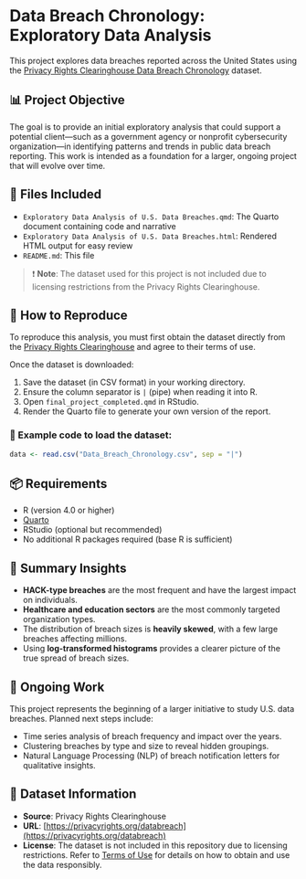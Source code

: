 # Data Breach Chronology: Exploratory Data Analysis

This project explores data breaches reported across the United States using the [Privacy Rights Clearinghouse Data Breach Chronology](https://privacyrights.org/databreach) dataset.

## 📊 Project Objective

The goal is to provide an initial exploratory analysis that could support a potential client—such as a government agency or nonprofit cybersecurity organization—in identifying patterns and trends in public data breach reporting. This work is intended as a foundation for a larger, ongoing project that will evolve over time.

## 📁 Files Included

- `Exploratory Data Analysis of U.S. Data Breaches.qmd`: The Quarto document containing code and narrative
- `Exploratory Data Analysis of U.S. Data Breaches.html`: Rendered HTML output for easy review
- `README.md`: This file

> ❗ **Note**: The dataset used for this project is not included due to licensing restrictions from the Privacy Rights Clearinghouse.

## 🔧 How to Reproduce

To reproduce this analysis, you must first obtain the dataset directly from the [Privacy Rights Clearinghouse](https://privacyrights.org/databreach) and agree to their terms of use.

Once the dataset is downloaded:

1. Save the dataset (in CSV format) in your working directory.
2. Ensure the column separator is `|` (pipe) when reading it into R.
3. Open `final_project_completed.qmd` in RStudio.
4. Render the Quarto file to generate your own version of the report.

### 🔢 Example code to load the dataset:

```r
data <- read.csv("Data_Breach_Chronology.csv", sep = "|")
```

## 📦 Requirements

- R (version 4.0 or higher)
- [Quarto](https://quarto.org/)
- RStudio (optional but recommended)
- No additional R packages required (base R is sufficient)

## 📌 Summary Insights

- **HACK-type breaches** are the most frequent and have the largest impact on individuals.
- **Healthcare and education sectors** are the most commonly targeted organization types.
- The distribution of breach sizes is **heavily skewed**, with a few large breaches affecting millions.
- Using **log-transformed histograms** provides a clearer picture of the true spread of breach sizes.

## 🚧 Ongoing Work

This project represents the beginning of a larger initiative to study U.S. data breaches. Planned next steps include:

- Time series analysis of breach frequency and impact over the years.
- Clustering breaches by type and size to reveal hidden groupings.
- Natural Language Processing (NLP) of breach notification letters for qualitative insights.

## 📝 Dataset Information

- **Source**: Privacy Rights Clearinghouse  
- **URL**: [https://privacyrights.org/databreach](https://privacyrights.org/databreach)  
- **License**: The dataset is not included in this repository due to licensing restrictions. Refer to [Terms of Use](https://privacyrights.org) for details on how to obtain and use the data responsibly.
